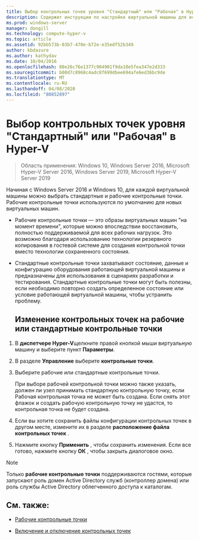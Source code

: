 ```yaml
---
title: Выбор контрольных точек уровня "Стандартный" или "Рабочая" в Hyper-V
description: Содержит инструкции по настройке виртуальной машины для использования стандартных или рабочих контрольных точек.
ms.prod: windows-server
manager: dongill
ms.technology: compute-hyper-v
ms.topic: article
ms.assetid: 92bb573b-03b7-470e-b72e-e35edf52b349
author: kbdazure
ms.author: kathydav
ms.date: 10/04/2016
ms.openlocfilehash: 80e26c76e1377c904901f9da10e5fea347e2d333
ms.sourcegitcommit: b00d7c8968c4adc8f699dbee694afe6ed36bc9de
ms.translationtype: MT
ms.contentlocale: ru-RU
ms.lasthandoff: 04/08/2020
ms.locfileid: "80852897"
---
```

# <a name="choose-between-standard-or-production-checkpoints-in-hyper-v"></a>Выбор контрольных точек уровня "Стандартный" или "Рабочая" в Hyper-V

>Область применения: Windows 10, Windows Server 2016, Microsoft Hyper-V Server 2016, Windows Server 2019, Microsoft Hyper-V Server 2019

  
Начиная с Windows Server 2016 и Windows 10, для каждой виртуальной машины можно выбрать стандартные и рабочие контрольные точки. Рабочие контрольные точки используются по умолчанию для новых виртуальных машин.
  
- Рабочие контрольные точки — это образы виртуальных машин "на момент времени", которые можно впоследствии восстановить, полностью поддерживаемой для всех рабочих нагрузок. Это возможно благодаря использованию технологии резервного копирования в гостевой системе для создания контрольной точки вместо технологии сохраненного состояния.  
  
- Стандартные контрольные точки захватывают состояние, данные и конфигурацию оборудования работающей виртуальной машины и предназначены для использования в сценариях разработки и тестирования. Стандартные контрольные точки могут быть полезны, если необходимо повторно создать определенное состояние или условие работающей виртуальной машины, чтобы устранить проблему.  
 
  ## <a name="change-checkpoints-to-production-or-standard-checkpoints"></a>Изменение контрольных точек на рабочие или стандартные контрольные точки  
  
1.  В **диспетчере Hyper-V**щелкните правой кнопкой мыши виртуальную машину и выберите пункт **Параметры**.  
  
2.  В разделе **Управление** выберите **контрольные точки**.  
  
3.  Выберите рабочие или стандартные контрольные точки.  
  
    При выборе рабочей контрольной точки можно также указать, должен ли узел принимать стандартную контрольную точку, если Рабочая контрольная точка не может быть создана. Если снять этот флажок и создать рабочую контрольную точку не удастся, то контрольная точка не будет создана.  
  
4.  Если вы хотите сохранить файлы конфигурации контрольных точек в другом месте, измените их в разделе **расположение файла контрольных точек** .  
  
5.  Нажмите кнопку **Применить** , чтобы сохранить изменения. Если все готово, нажмите кнопку **ОК** , чтобы закрыть диалоговое окно.  
  
> [!NOTE]
> Только **рабочие контрольные точки** поддерживаются гостями, которые запускают роль домен Active Directory служб (контроллер домена) или роль службы Active Directory облегченного доступа к каталогам.

## <a name="see-also"></a>См. также:  
  
-   [Рабочие контрольные точки](../What-s-new-in-Hyper-V-on-Windows.md#production-checkpoints-new)  
  
-   [Включение и отключение контрольных точек](Enable-or-disable-checkpoints-in-Hyper-V.md)  
  



